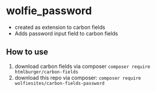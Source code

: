 # wolfie_password
* created as extension to carbon fields
* Adds password input field to carbon fields

## How to use
1. download carbon fields via composer  `composer require htmlburger/carbon-fields`
2. download this repo via composer: `composer require wolfiesites/carbon-fields-password`